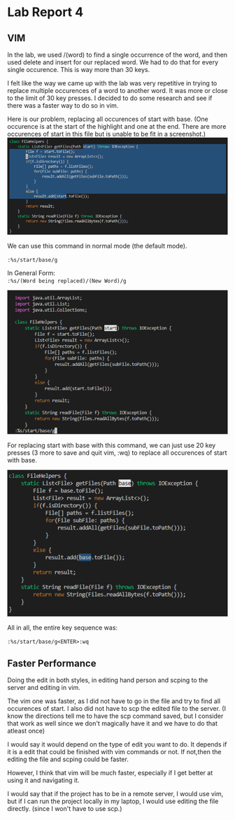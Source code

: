 # Lab Report 4 #
## VIM ##
In the lab, we used /(word) to find a single occurrence of the word, and then used delete and insert for our replaced word. We had to do that for every single occurence. This is way more than 30 keys. 
 
I felt like the way we came up with the lab was very repetitive in trying to replace multiple occurences of a word to another word. It was more or close to the limit of 30 key presses. I decided to do some research and see if there was a faster way to do so in vim. 
 

Here is our problem, replacing all occurences of start with base.  (One occurence is at the start of the highlight and one at the end. There are more occurences of start in this file but is unable to be fit in a screenshot.)  
![Image](Screenshots/twowords.PNG)

We can use this command in normal mode (the default mode).  

`:%s/start/base/g`  

In General Form:  
`:%s/(Word being replaced)/(New Word)/g`

![Image](Screenshots/commandinaction.PNG)  

For replacing start with base with this command, we can just use 20 key presses (3 more to save and quit vim, :wq) to replace all occurences of start with base. 

![Image](Screenshots/replaceStart.PNG)

All in all, the entire key sequence was:

`:%s/start/base/g<ENTER>:wq`  

## Faster Performance ##

Doing the edit in both styles, in editing hand person and scping to the server and editing in vim. 

The vim one was faster, as I did not have to go in the file and try to find all occurences of start. I also did not have to scp the edited file to the server. (I know the directions tell me to have the scp command saved, but I consider that work as well since we don't magically have it and we have to do that atleast once) 

I would say it would depend on the type of edit you want to do. It depends if it is a edit that could be finished with vim commands or not. If not,then the editing the file and scping could be faster. 

However, I think that vim will be much faster, especially if I get better at using it and navigating it. 

I would say that if the project has to be in a remote server, I would use vim, but if I can run the project locally in my laptop, I would use editing the file directly. (since I won't have to use scp.)
